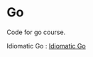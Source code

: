 # Go
Code for go course.

Idiomatic Go : [Idiomatic Go](https://about.sourcegraph.com/blog/go/idiomatic-go)
